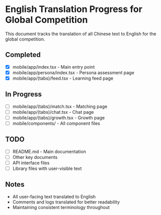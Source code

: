 # English Translation Progress for Global Competition

This document tracks the translation of all Chinese text to English for the global competition.

## Completed
- [x] mobile/app/index.tsx - Main entry point
- [x] mobile/app/persona/index.tsx - Persona assessment page  
- [x] mobile/app/(tabs)/feed.tsx - Learning feed page

## In Progress
- [ ] mobile/app/(tabs)/match.tsx - Matching page
- [ ] mobile/app/(tabs)/chat.tsx - Chat page
- [ ] mobile/app/(tabs)/growth.tsx - Growth page
- [ ] mobile/components/ - All component files

## TODO
- [ ] README.md - Main documentation
- [ ] Other key documents
- [ ] API interface files
- [ ] Library files with user-visible text

## Notes
- All user-facing text translated to English
- Comments and logs translated for better readability
- Maintaining consistent terminology throughout

